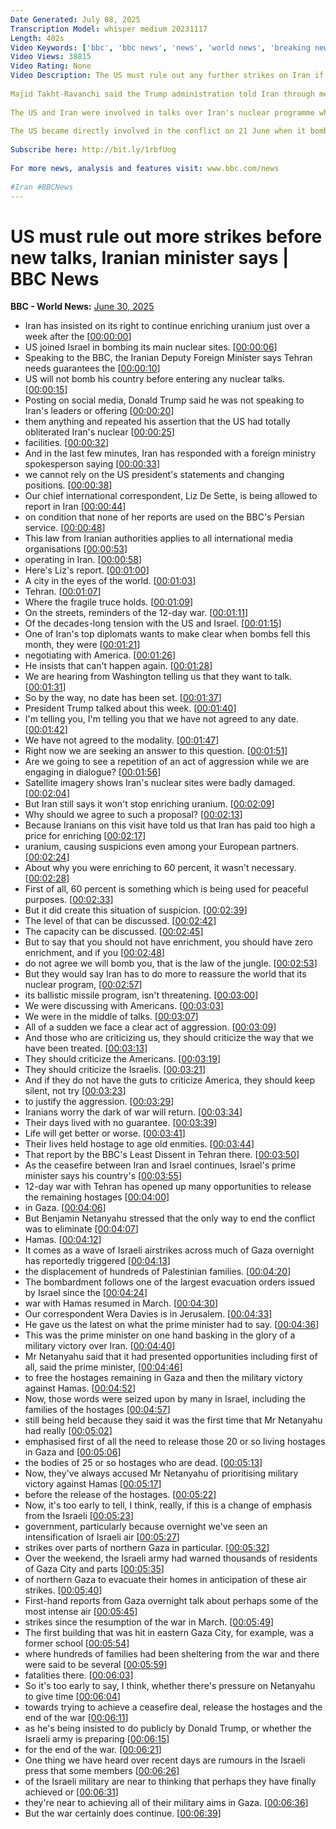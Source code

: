 ```yaml
---
Date Generated: July 08, 2025
Transcription Model: whisper medium 20231117
Length: 402s
Video Keywords: ['bbc', 'bbc news', 'news', 'world news', 'breaking news', 'us news', 'world', 'america', 'usa', 'usa news', 'india news']
Video Views: 38815
Video Rating: None
Video Description: The US must rule out any further strikes on Iran if it wants to resume diplomatic talks, Tehran's deputy foreign minister has told the BBC.
 
Majid Takht-Ravanchi said the Trump administration told Iran through mediators that it wanted to return to negotiations this week, but had not made its position clear on the "very important question" of further attacks while talks are taking place.
 
The US and Iran were involved in talks over Iran's nuclear programme when Israel struck Iranian nuclear sites and military infrastructure earlier this month and Iran responded with missiles.
 
The US became directly involved in the conflict on 21 June when it bombed three of Iran's nuclear sites.
 
Subscribe here: http://bit.ly/1rbfUog
 
For more news, analysis and features visit: www.bbc.com/news
 
#Iran #BBCNews
---
```


# US must rule out more strikes before new talks, Iranian minister says | BBC News
**BBC - World News:** [June 30, 2025](https://www.youtube.com/watch?v=gcqZddaz3_I)
*  Iran has insisted on its right to continue enriching uranium just over a week after the [[00:00:00](https://www.youtube.com/watch?v=gcqZddaz3_I&t=0.0s)]
*  US joined Israel in bombing its main nuclear sites. [[00:00:06](https://www.youtube.com/watch?v=gcqZddaz3_I&t=6.48s)]
*  Speaking to the BBC, the Iranian Deputy Foreign Minister says Tehran needs guarantees the [[00:00:10](https://www.youtube.com/watch?v=gcqZddaz3_I&t=10.4s)]
*  US will not bomb his country before entering any nuclear talks. [[00:00:15](https://www.youtube.com/watch?v=gcqZddaz3_I&t=15.64s)]
*  Posting on social media, Donald Trump said he was not speaking to Iran's leaders or offering [[00:00:20](https://www.youtube.com/watch?v=gcqZddaz3_I&t=20.48s)]
*  them anything and repeated his assertion that the US had totally obliterated Iran's nuclear [[00:00:25](https://www.youtube.com/watch?v=gcqZddaz3_I&t=25.36s)]
*  facilities. [[00:00:32](https://www.youtube.com/watch?v=gcqZddaz3_I&t=32.0s)]
*  And in the last few minutes, Iran has responded with a foreign ministry spokesperson saying [[00:00:33](https://www.youtube.com/watch?v=gcqZddaz3_I&t=33.0s)]
*  we cannot rely on the US president's statements and changing positions. [[00:00:38](https://www.youtube.com/watch?v=gcqZddaz3_I&t=38.44s)]
*  Our chief international correspondent, Liz De Sette, is being allowed to report in Iran [[00:00:44](https://www.youtube.com/watch?v=gcqZddaz3_I&t=44.08s)]
*  on condition that none of her reports are used on the BBC's Persian service. [[00:00:48](https://www.youtube.com/watch?v=gcqZddaz3_I&t=48.64s)]
*  This law from Iranian authorities applies to all international media organisations [[00:00:53](https://www.youtube.com/watch?v=gcqZddaz3_I&t=53.76s)]
*  operating in Iran. [[00:00:58](https://www.youtube.com/watch?v=gcqZddaz3_I&t=58.559999999999995s)]
*  Here's Liz's report. [[00:01:00](https://www.youtube.com/watch?v=gcqZddaz3_I&t=60.519999999999996s)]
*  A city in the eyes of the world. [[00:01:03](https://www.youtube.com/watch?v=gcqZddaz3_I&t=63.839999999999996s)]
*  Tehran. [[00:01:07](https://www.youtube.com/watch?v=gcqZddaz3_I&t=67.32s)]
*  Where the fragile truce holds. [[00:01:09](https://www.youtube.com/watch?v=gcqZddaz3_I&t=69.08s)]
*  On the streets, reminders of the 12-day war. [[00:01:11](https://www.youtube.com/watch?v=gcqZddaz3_I&t=71.66s)]
*  Of the decades-long tension with the US and Israel. [[00:01:15](https://www.youtube.com/watch?v=gcqZddaz3_I&t=75.18s)]
*  One of Iran's top diplomats wants to make clear when bombs fell this month, they were [[00:01:21](https://www.youtube.com/watch?v=gcqZddaz3_I&t=81.24000000000001s)]
*  negotiating with America. [[00:01:26](https://www.youtube.com/watch?v=gcqZddaz3_I&t=86.08s)]
*  He insists that can't happen again. [[00:01:28](https://www.youtube.com/watch?v=gcqZddaz3_I&t=88.24000000000001s)]
*  We are hearing from Washington telling us that they want to talk. [[00:01:31](https://www.youtube.com/watch?v=gcqZddaz3_I&t=91.04s)]
*  So by the way, no date has been set. [[00:01:37](https://www.youtube.com/watch?v=gcqZddaz3_I&t=97.04s)]
*  President Trump talked about this week. [[00:01:40](https://www.youtube.com/watch?v=gcqZddaz3_I&t=100.76s)]
*  I'm telling you, I'm telling you that we have not agreed to any date. [[00:01:42](https://www.youtube.com/watch?v=gcqZddaz3_I&t=102.48s)]
*  We have not agreed to the modality. [[00:01:47](https://www.youtube.com/watch?v=gcqZddaz3_I&t=107.84s)]
*  Right now we are seeking an answer to this question. [[00:01:51](https://www.youtube.com/watch?v=gcqZddaz3_I&t=111.2s)]
*  Are we going to see a repetition of an act of aggression while we are engaging in dialogue? [[00:01:56](https://www.youtube.com/watch?v=gcqZddaz3_I&t=116.68s)]
*  Satellite imagery shows Iran's nuclear sites were badly damaged. [[00:02:04](https://www.youtube.com/watch?v=gcqZddaz3_I&t=124.92s)]
*  But Iran still says it won't stop enriching uranium. [[00:02:09](https://www.youtube.com/watch?v=gcqZddaz3_I&t=129.32s)]
*  Why should we agree to such a proposal? [[00:02:13](https://www.youtube.com/watch?v=gcqZddaz3_I&t=133.28s)]
*  Because Iranians on this visit have told us that Iran has paid too high a price for enriching [[00:02:17](https://www.youtube.com/watch?v=gcqZddaz3_I&t=137.52s)]
*  uranium, causing suspicions even among your European partners. [[00:02:24](https://www.youtube.com/watch?v=gcqZddaz3_I&t=144.04s)]
*  About why you were enriching to 60 percent, it wasn't necessary. [[00:02:28](https://www.youtube.com/watch?v=gcqZddaz3_I&t=148.32s)]
*  First of all, 60 percent is something which is being used for peaceful purposes. [[00:02:33](https://www.youtube.com/watch?v=gcqZddaz3_I&t=153.4s)]
*  But it did create this situation of suspicion. [[00:02:39](https://www.youtube.com/watch?v=gcqZddaz3_I&t=159.4s)]
*  The level of that can be discussed. [[00:02:42](https://www.youtube.com/watch?v=gcqZddaz3_I&t=162.52s)]
*  The capacity can be discussed. [[00:02:45](https://www.youtube.com/watch?v=gcqZddaz3_I&t=165.44s)]
*  But to say that you should not have enrichment, you should have zero enrichment, and if you [[00:02:48](https://www.youtube.com/watch?v=gcqZddaz3_I&t=168.04s)]
*  do not agree we will bomb you, that is the law of the jungle. [[00:02:53](https://www.youtube.com/watch?v=gcqZddaz3_I&t=173.07999999999998s)]
*  But they would say Iran has to do more to reassure the world that its nuclear program, [[00:02:57](https://www.youtube.com/watch?v=gcqZddaz3_I&t=177.04s)]
*  its ballistic missile program, isn't threatening. [[00:03:00](https://www.youtube.com/watch?v=gcqZddaz3_I&t=180.72s)]
*  We were discussing with Americans. [[00:03:03](https://www.youtube.com/watch?v=gcqZddaz3_I&t=183.12s)]
*  We were in the middle of talks. [[00:03:07](https://www.youtube.com/watch?v=gcqZddaz3_I&t=187.07999999999998s)]
*  All of a sudden we face a clear act of aggression. [[00:03:09](https://www.youtube.com/watch?v=gcqZddaz3_I&t=189.32s)]
*  And those who are criticizing us, they should criticize the way that we have been treated. [[00:03:13](https://www.youtube.com/watch?v=gcqZddaz3_I&t=193.72s)]
*  They should criticize the Americans. [[00:03:19](https://www.youtube.com/watch?v=gcqZddaz3_I&t=199.64s)]
*  They should criticize the Israelis. [[00:03:21](https://www.youtube.com/watch?v=gcqZddaz3_I&t=201.64s)]
*  And if they do not have the guts to criticize America, they should keep silent, not try [[00:03:23](https://www.youtube.com/watch?v=gcqZddaz3_I&t=203.68s)]
*  to justify the aggression. [[00:03:29](https://www.youtube.com/watch?v=gcqZddaz3_I&t=209.68s)]
*  Iranians worry the dark of war will return. [[00:03:34](https://www.youtube.com/watch?v=gcqZddaz3_I&t=214.36s)]
*  Their days lived with no guarantee. [[00:03:39](https://www.youtube.com/watch?v=gcqZddaz3_I&t=219.20000000000002s)]
*  Life will get better or worse. [[00:03:41](https://www.youtube.com/watch?v=gcqZddaz3_I&t=221.44s)]
*  Their lives held hostage to age old enmities. [[00:03:44](https://www.youtube.com/watch?v=gcqZddaz3_I&t=224.16s)]
*  That report by the BBC's Least Dissent in Tehran there. [[00:03:50](https://www.youtube.com/watch?v=gcqZddaz3_I&t=230.12s)]
*  As the ceasefire between Iran and Israel continues, Israel's prime minister says his country's [[00:03:55](https://www.youtube.com/watch?v=gcqZddaz3_I&t=235.56s)]
*  12-day war with Tehran has opened up many opportunities to release the remaining hostages [[00:04:00](https://www.youtube.com/watch?v=gcqZddaz3_I&t=240.48000000000002s)]
*  in Gaza. [[00:04:06](https://www.youtube.com/watch?v=gcqZddaz3_I&t=246.24s)]
*  But Benjamin Netanyahu stressed that the only way to end the conflict was to eliminate [[00:04:07](https://www.youtube.com/watch?v=gcqZddaz3_I&t=247.56s)]
*  Hamas. [[00:04:12](https://www.youtube.com/watch?v=gcqZddaz3_I&t=252.44s)]
*  It comes as a wave of Israeli airstrikes across much of Gaza overnight has reportedly triggered [[00:04:13](https://www.youtube.com/watch?v=gcqZddaz3_I&t=253.72s)]
*  the displacement of hundreds of Palestinian families. [[00:04:20](https://www.youtube.com/watch?v=gcqZddaz3_I&t=260.36s)]
*  The bombardment follows one of the largest evacuation orders issued by Israel since the [[00:04:24](https://www.youtube.com/watch?v=gcqZddaz3_I&t=264.44s)]
*  war with Hamas resumed in March. [[00:04:30](https://www.youtube.com/watch?v=gcqZddaz3_I&t=270.08s)]
*  Our correspondent Wera Davies is in Jerusalem. [[00:04:33](https://www.youtube.com/watch?v=gcqZddaz3_I&t=273.08s)]
*  He gave us the latest on what the prime minister had to say. [[00:04:36](https://www.youtube.com/watch?v=gcqZddaz3_I&t=276.24s)]
*  This was the prime minister on one hand basking in the glory of a military victory over Iran. [[00:04:40](https://www.youtube.com/watch?v=gcqZddaz3_I&t=280.36s)]
*  Mr Netanyahu said that it had presented opportunities including first of all, said the prime minister, [[00:04:46](https://www.youtube.com/watch?v=gcqZddaz3_I&t=286.68s)]
*  to free the hostages remaining in Gaza and then the military victory against Hamas. [[00:04:52](https://www.youtube.com/watch?v=gcqZddaz3_I&t=292.88s)]
*  Now, those words were seized upon by many in Israel, including the families of the hostages [[00:04:57](https://www.youtube.com/watch?v=gcqZddaz3_I&t=297.64s)]
*  still being held because they said it was the first time that Mr Netanyahu had really [[00:05:02](https://www.youtube.com/watch?v=gcqZddaz3_I&t=302.2s)]
*  emphasised first of all the need to release those 20 or so living hostages in Gaza and [[00:05:06](https://www.youtube.com/watch?v=gcqZddaz3_I&t=306.64s)]
*  the bodies of 25 or so hostages who are dead. [[00:05:13](https://www.youtube.com/watch?v=gcqZddaz3_I&t=313.64s)]
*  Now, they've always accused Mr Netanyahu of prioritising military victory against Hamas [[00:05:17](https://www.youtube.com/watch?v=gcqZddaz3_I&t=317.03999999999996s)]
*  before the release of the hostages. [[00:05:22](https://www.youtube.com/watch?v=gcqZddaz3_I&t=322.24s)]
*  Now, it's too early to tell, I think, really, if this is a change of emphasis from the Israeli [[00:05:23](https://www.youtube.com/watch?v=gcqZddaz3_I&t=323.64s)]
*  government, particularly because overnight we've seen an intensification of Israeli air [[00:05:27](https://www.youtube.com/watch?v=gcqZddaz3_I&t=327.8s)]
*  strikes over parts of northern Gaza in particular. [[00:05:32](https://www.youtube.com/watch?v=gcqZddaz3_I&t=332.36s)]
*  Over the weekend, the Israeli army had warned thousands of residents of Gaza City and parts [[00:05:35](https://www.youtube.com/watch?v=gcqZddaz3_I&t=335.72s)]
*  of northern Gaza to evacuate their homes in anticipation of these air strikes. [[00:05:40](https://www.youtube.com/watch?v=gcqZddaz3_I&t=340.64s)]
*  First-hand reports from Gaza overnight talk about perhaps some of the most intense air [[00:05:45](https://www.youtube.com/watch?v=gcqZddaz3_I&t=345.4s)]
*  strikes since the resumption of the war in March. [[00:05:49](https://www.youtube.com/watch?v=gcqZddaz3_I&t=349.2s)]
*  The first building that was hit in eastern Gaza City, for example, was a former school [[00:05:54](https://www.youtube.com/watch?v=gcqZddaz3_I&t=354.76s)]
*  where hundreds of families had been sheltering from the war and there were said to be several [[00:05:59](https://www.youtube.com/watch?v=gcqZddaz3_I&t=359.03999999999996s)]
*  fatalities there. [[00:06:03](https://www.youtube.com/watch?v=gcqZddaz3_I&t=363.03999999999996s)]
*  So it's too early to say, I think, whether there's pressure on Netanyahu to give time [[00:06:04](https://www.youtube.com/watch?v=gcqZddaz3_I&t=364.03999999999996s)]
*  towards trying to achieve a ceasefire deal, release the hostages and the end of the war [[00:06:11](https://www.youtube.com/watch?v=gcqZddaz3_I&t=371.03999999999996s)]
*  as he's being insisted to do publicly by Donald Trump, or whether the Israeli army is preparing [[00:06:15](https://www.youtube.com/watch?v=gcqZddaz3_I&t=375.56s)]
*  for the end of the war. [[00:06:21](https://www.youtube.com/watch?v=gcqZddaz3_I&t=381.96s)]
*  One thing we have heard over recent days are rumours in the Israeli press that some members [[00:06:26](https://www.youtube.com/watch?v=gcqZddaz3_I&t=386.96s)]
*  of the Israeli military are near to thinking that perhaps they have finally achieved or [[00:06:31](https://www.youtube.com/watch?v=gcqZddaz3_I&t=391.59999999999997s)]
*  they're near to achieving all of their military aims in Gaza. [[00:06:36](https://www.youtube.com/watch?v=gcqZddaz3_I&t=396.12s)]
*  But the war certainly does continue. [[00:06:39](https://www.youtube.com/watch?v=gcqZddaz3_I&t=399.47999999999996s)]
